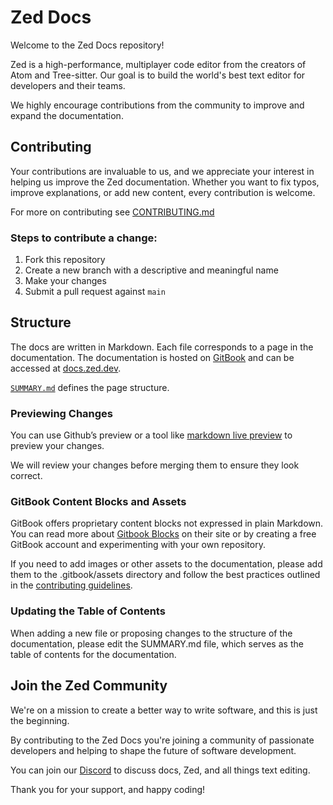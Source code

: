 # Zed Docs

Welcome to the Zed Docs repository!

Zed is a high-performance, multiplayer code editor from the creators of Atom and Tree-sitter. Our goal is to build the world's best text editor for developers and their teams.

We highly encourage contributions from the community to improve and expand the documentation.

## Contributing

Your contributions are invaluable to us, and we appreciate your interest in helping us improve the Zed documentation. Whether you want to fix typos, improve explanations, or add new content, every contribution is welcome.

For more on contributing see [CONTRIBUTING.md](https://github.com/zed-industries/docs/blob/main/CONTRIBUTING.md)

### Steps to contribute a change:

1. Fork this repository
2. Create a new branch with a descriptive and meaningful name
3. Make your changes
4. Submit a pull request against `main`

## Structure

The docs are written in Markdown. Each file corresponds to a page in the documentation. The documentation is hosted on [GitBook](https://www.gitbook.com/) and can be accessed at [docs.zed.dev](https://docs.zed.dev/general/readme).

[`SUMMARY.md`](https://github.com/zed-industries/docs/blob/main/SUMMARY.md) defines the page structure.

### Previewing Changes

You can use Github’s preview or a tool like [markdown live preview](https://markdownlivepreview.com/) to preview your changes.

We will review your changes before merging them to ensure they look correct.

### GitBook Content Blocks and Assets

GitBook offers proprietary content blocks not expressed in plain Markdown. You can read more about [Gitbook Blocks](https://docs.gitbook.com/content-creation/blocks) on their site or by creating a free GitBook account and experimenting with your own repository.

If you need to add images or other assets to the documentation, please add them to the .gitbook/assets directory and follow the best practices outlined in the [contributing guidelines](https://github.com/zed-industries/docs/blob/main/CONTRIBUTING.md).

### Updating the Table of Contents

When adding a new file or proposing changes to the structure of the documentation, please edit the SUMMARY.md file, which serves as the table of contents for the documentation.

## Join the Zed Community

We're on a mission to create a better way to write software, and this is just the beginning.

By contributing to the Zed Docs you're joining a community of passionate developers and helping to shape the future of software development.

You can join our [Discord](https://discord.gg/SSD9eJrn6s) to discuss docs, Zed, and all things text editing.

Thank you for your support, and happy coding!
